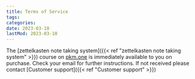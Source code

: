 ```yaml
---
title: Terms of Service
tags:
categories:
date: 2023-03-10
lastMod: 2023-03-10
---
```

The [zettelkasten note taking system]({{< ref "zettelkasten note taking system" >}}) course on [pkm.one](https://pkm.one) is immediately available to you on purchase. Check your email for further instructions. If not received please contact [Customer support]({{< ref "Customer support" >}})


